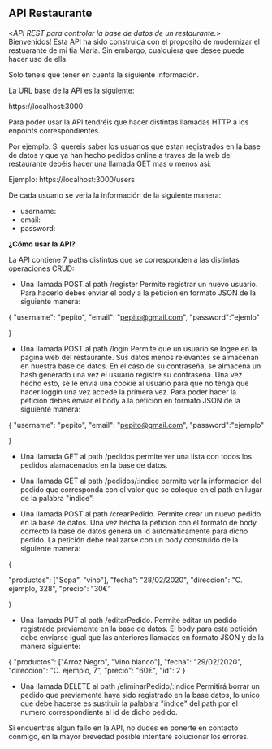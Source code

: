 **API Restaurante**
----
<_API REST para controlar la base de datos de un restaurante._>
Bienvenidos!  Esta API ha sido construida con el proposito de modernizar el restuarante de mi tia Maria. Sin embargo, cualquiera que desee puede hacer uso de ella. 

Solo teneis que tener en cuenta la siguiente información.

La URL base de la API es la siguiente: 

https://localhost:3000

Para poder usar la API tendréis que hacer distintas llamadas HTTP a los enpoints correspondientes. 

Por ejemplo.  Si quereis saber los usuarios que estan registrados en la base de datos y que ya han hecho pedidos online a traves de la web del restaurante debéis hacer una llamada GET mas o menos así: 

Ejemplo: https://localhost:3000/users

De cada usuario se veria la información de la siguiente manera: 

* username: 
* email:
* password: 

<b>¿Cómo usar la API?</b> 

La API contiene 7 paths distintos que se corresponden a las distintas operaciones CRUD: 

+ Una llamada POST al path /register Permite registrar un nuevo usuario.  Para hacerlo debes enviar el body a la peticion en formato JSON de la siguiente manera:

{
	"username": "pepito",
	"email": "pepito@gmail.com",
	"password":"ejemlo"
	
}

+ Una llamada POST al path /login Permite que un usuario se logee en la pagina web del restaurante. Sus datos menos relevantes se almacenan en nuestra base de datos.  En el caso de su contraseña, se almacena un hash generado una vez el usuario registre su contraseña.  Una vez hecho esto, se le envia una cookie al usuario para que no tenga que hacer loggin una vez accede la primera vez.   Para poder hacer la petición debes  enviar el body a la peticion en formato JSON de la siguiente manera:

{
	"username": "pepito",
	"email": "pepito@gmail.com",
	"password":"ejemplo"
	
}

+ Una llamada GET al path /pedidos permite ver una lista con todos los pedidos alamacenados en la base de datos. 

+ Una llamada GET al path /pedidos/:indice permite ver la informacion del pedido que corresponda con el valor que se coloque en el path en lugar de la palabra "indice". 

+ Una llamada POST al path /crearPedido.  Permite crear un nuevo pedido en la base de datos.  Una vez hecha la peticion con el formato de body correcto la base de datos genera un id automaticamente para dicho pedido.  La petición debe realizarse con un body construido de la siguiente manera: 

{
	
"productos": ["Sopa", "vino"], 
"fecha": "28/02/2020", 
"direccion": "C. ejemplo, 328", 
"precio": "30€"
	
}

+ Una llamada PUT al path /editarPedido.  Permite editar un pedido registrado previamente en la base de datos.  El body para esta petición debe enviarse igual que las anteriores llamadas en formato JSON y de la manera siguiente: 

{
"productos": ["Arroz Negro", "Vino blanco"], 
"fecha": "29/02/2020", 
"direccion": "C. ejemplo, 7", 
"precio": "60€",
"id": 2
}

+ Una llamada DELETE al path /eliminarPedido/:indice  Permitirá borrar un pedido que previamente haya sido registrado en la base datos, lo unico que debe hacerse es sustituir la palabara "indice" del path por el numero correspondiente al id de dicho pedido. 


Si encuentras algun fallo en la API, no dudes en ponerte en contacto conmigo,  en la mayor brevedad posible intentaré solucionar los errores. 


